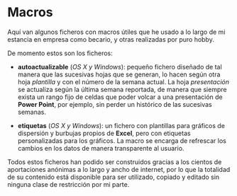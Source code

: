# Macros

Aquí van algunos ficheros con macros útiles que he usado a lo largo de mi estancia en empresa como becario, y otras realizadas por puro hobby.

De momento estos son los ficheros:

* **autoactualizable** (*OS X y Windows*): pequeño fichero diseñado de tal manera que las sucesivas hojas que se generan, lo hacen según otra hoja *plantilla* y con el número de la semana actual. La hoja *presentación* se actualiza según la última semana reportada, de manera que siempre exista un rango fijo de celdas que poder volcar a una presentación de **Power Point**, por ejemplo, sin perder un histórico de las sucesivas semanas.

* **etiquetas** (*OS X y Windows*): un fichero con plantillas para gráficos de dispersión y burbujas propios de **Excel**, pero con etiquetas personalizadas para los gráficos. La macro se encarga de refrescar los cambios en los datos de manera transparente al usuario.

Todos estos ficheros han podido ser construidos gracias a los cientos de aportaciones anónimas a lo largo y ancho de internet, por lo que la totalidad de su contenido está disponible para ser utilizado, copiado y editado sin ninguna clase de restricción por mi parte.